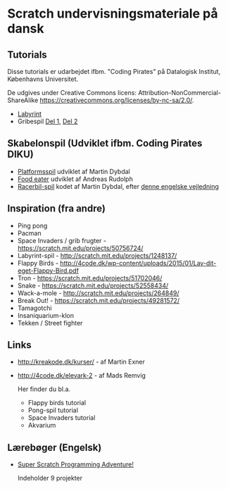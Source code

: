 Scratch undervisningsmateriale på dansk
=======================================

Tutorials
---------
Disse tutorials er udarbejdet ifbm. "Coding Pirates" på Datalogisk
Institut, Københavns Universitet.

De udgives under Creative Commons licens: Attribution-NonCommercial-ShareAlike
<https://creativecommons.org/licenses/by-nc-sa/2.0/>.

 * [Labyrint](https://github.com/CodingPirates/Scratch-materiale/blob/master/tutorials/labyrinten/del1.md)
 * Gribespil [Del 1](https://github.com/CodingPirates/Scratch-materiale/blob/master/tutorials/gribespil/del1.md), [Del 2](https://github.com/CodingPirates/Scratch-materiale/blob/master/tutorials/gribespil/del2.md)


Skabelonspil (Udviklet ifbm. Coding Pirates DIKU)
-------------------------------------------------

 * [Platformsspil](https://scratch.mit.edu/projects/58270212/) udviklet af Martin Dybdal
 * [Food eater](https://scratch.mit.edu/projects/59714666/) udviklet af Andreas Rudolph
 * [Racerbil-spil](https://scratch.mit.edu/projects/77571782/) kodet af Martin Dybdal, efter [denne engelske vejledning](http://scratched.gse.harvard.edu/resources/speed-racer-1-hour-scratch-introduction)

Inspiration (fra andre)
-----------------------
 * Ping pong
 * Pacman
 * Space Invaders / grib frugter - https://scratch.mit.edu/projects/50756724/
 * Labyrint-spil - http://scratch.mit.edu/projects/1248137/
 * Flappy Birds - http://4code.dk/wp-content/uploads/2015/01/Lav-dit-eget-Flappy-Bird.pdf
 * Tron - https://scratch.mit.edu/projects/51702046/
 * Snake - https://scratch.mit.edu/projects/52558434/
 * Wack-a-mole - http://scratch.mit.edu/projects/264849/
 * Break Out! - https://scratch.mit.edu/projects/49281572/
 * Tamagotchi
 * Insaniquarium-klon
 * Tekken / Street fighter


Links
-----
 * <http://kreakode.dk/kurser/> - af Martin Exner
 * <http://4code.dk/elevark-2> - af Mads Remvig
 
   Her finder du bl.a.
   * Flappy birds tutorial
   * Pong-spil tutorial
   * Space Invaders tutorial
   * Akvarium

Lærebøger (Engelsk)
-------------------
 * [Super Scratch Programming Adventure!](https://www.nostarch.com/scratch)

   Indeholder 9 projekter
